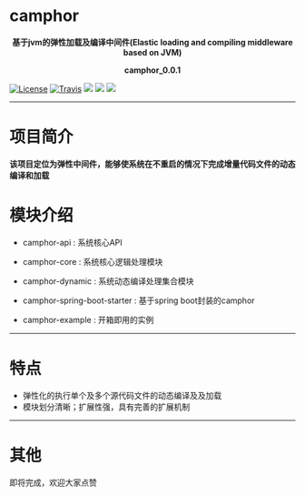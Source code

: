 # camphor
<p align="center">
  <strong>基于jvm的弹性加载及编译中间件(Elastic loading and compiling middleware based on JVM)</strong>
</p>
<p align="center">
  <strong>camphor_0.0.1</strong>
</p>

[![License](https://img.shields.io/badge/License-Apache%202.0-blue.svg?label=license)](https://github.com/palading123/camphor/blob/main/LICENSE)
[![Travis](https://app.travis-ci.com/palading123/camphor.svg?branch=main)](https://app.travis-ci.com/github/palading123/camphor)
<img src="https://img.shields.io/badge/JDK-8+-green" />
<img src="https://img.shields.io/badge/Latest Release-0.0.1-orange" />
<img src="https://img.shields.io/badge/Maven- 3.8.3-green" />


--------------------------------------------------------------------------------
# 项目简介
<strong>该项目定位为弹性中间件，能够使系统在不重启的情况下完成增量代码文件的动态编译和加载</strong>

# 模块介绍

- camphor-api : 系统核心API

- camphor-core : 系统核心逻辑处理模块

- camphor-dynamic : 系统动态编译处理集合模块

- camphor-spring-boot-starter : 基于spring boot封装的camphor

- camphor-example : 开箱即用的实例
--------------------------------------------------------------------------------

# 特点
- 弹性化的执行单个及多个源代码文件的动态编译及及加载
- 模块划分清晰；扩展性强，具有完善的扩展机制
--------------------------------------------------------------------------------
# 其他
即将完成，欢迎大家点赞